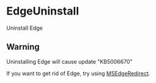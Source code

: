 # EdgeUninstall

Uninstall Edge 

## Warning

Uninstalling Edge will cause update "KB5006670"

If you want to get rid of Edge, try using [MSEdgeRedirect](https://github.com/rcmaehl/MSEdgeRedirect).

